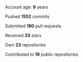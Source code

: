 Account age: **9** years

Pushed **1552** commits

Submitted **190** pull requests

Received **33** stars

Own **23** repositories

Contributed to **19** public repositories
